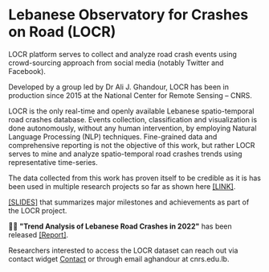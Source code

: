 # Lebanese Observatory for Crashes on Road (LOCR)  

LOCR platform serves to collect and analyze road crash events using crowd-sourcing approach from social media (notably Twitter and Facebook).  

Developed by a group led by Dr Ali J. Ghandour, LOCR has been in production since 2015 at the National Center for Remote Sensing – CNRS.  

LOCR is the only real-time and openly available Lebanese spatio-temporal road crashes database. Events collection, classification and visualization is done autonomously, without any human intervention, by employing Natural Language Processing (NLP) techniques. Fine-grained data and comprehensive reporting is not the objective of this work, but rather LOCR serves to mine and analyze spatio-temporal road crashes trends using representative time-series.  

The data collected from this work has proven itself to be credible as it is has been used in multiple research projects so far as shown here [[LINK]](https://geogroup.ai/project/locr/).  

[[SLIDES]](https://geogroup.ai/project/locr/LOCR_latest.pdf) that summarizes major milestones and achievements as part of the LOCR project.

🎉🎉 <b>"Trend Analysis of Lebanese Road Crashes in 2022"</b> has been released [[Report]](https://geogroup.ai/project/locr/RoadCrashesReport2022.pdf).  

Researchers interested to access the LOCR dataset can reach out via contact widget [Contact](https://geogroup.ai/#contact) or through email aghandour at cnrs.edu.lb.
  

